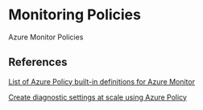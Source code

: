 # Monitoring Policies

Azure Monitor Policies

## References

[List of Azure Policy built-in definitions for Azure Monitor](https://learn.microsoft.com/en-us/azure/azure-monitor/samples/policy-reference)

[Create diagnostic settings at scale using Azure Policy](https://learn.microsoft.com/en-us/azure/azure-monitor/essentials/diagnostic-settings-policy)